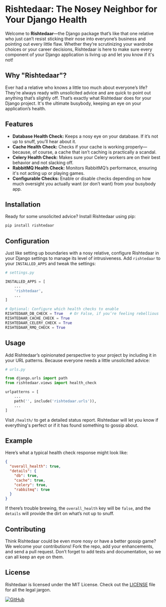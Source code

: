 # Rishtedaar: The Nosey Neighbor for Your Django Health

Welcome to **Rishtedaar**—the Django package that’s like that one relative who just can’t resist sticking their nose into everyone’s business and pointing out every little flaw. Whether they’re scrutinizing your wardrobe choices or your career decisions, Rishtedaar is here to make sure every component of your Django application is living up and let you know if it's not!

## Why "Rishtedaar"?

Ever had a relative who knows a little too much about everyone’s life? They’re always ready with unsolicited advice and are quick to point out anything that’s slightly off. That’s exactly what Rishtedaar does for your Django project. It's the ultimate busybody, keeping an eye on your application’s health.

## Features

- **Database Health Check:** Keeps a nosy eye on your database. If it’s not up to snuff, you’ll hear about it.
- **Cache Health Check:** Checks if your cache is working properly—because, of course, a cache that isn’t caching is practically a scandal.
- **Celery Health Check:** Makes sure your Celery workers are on their best behavior and not slacking off.
- **RabbitMQ Health Check:** Monitors RabbitMQ’s performance, ensuring it's not acting up or playing games.
- **Configurable Checks:** Enable or disable checks depending on how much oversight you actually want (or don’t want) from your busybody app.

## Installation

Ready for some unsolicited advice? Install Rishtedaar using pip:

```bash
pip install rishtedaar
```

## Configuration

Just like setting up boundaries with a nosy relative, configure Rishtedaar in your Django settings to manage its level of intrusiveness. Add `rishtedaar` to your `INSTALLED_APPS` and tweak the settings:

```python
# settings.py

INSTALLED_APPS = [
    ...
    'rishtedaar',
    ...
]

# Optional: Configure which health checks to enable
RISHTEDAAR_DB_CHECK = True   # Or False, if you’re feeling rebellious
RISHTEDAAR_CACHE_CHECK = True
RISHTEDAAR_CELERY_CHECK = True
RISHTEDAAR_RMQ_CHECK = True
```

## Usage

Add Rishtedaar’s opinionated perspective to your project by including it in your URL patterns. Because everyone needs a little unsolicited advice:

```python
# urls.py

from django.urls import path
from rishtedaar.views import health_check

urlpatterns = [
    ...
    path('', include('rishtedaar.urls')),
    ...
]
```

Visit `/health/` to get a detailed status report. Rishtedaar will let you know if everything's perfect or if it has found something to gossip about.

## Example

Here’s what a typical health check response might look like:

```json
{
  "overall_health": true,
  "details": {
    "db": true,
    "cache": true,
    "celery": true,
    "rabbitmq": true
  }
}
```

If there’s trouble brewing, the `overall_health` key will be `false`, and the `details` will provide the dirt on what’s not up to snuff.

## Contributing

Think Rishtedaar could be even more nosy or have a better gossip game? We welcome your contributions! Fork the repo, add your enhancements, and send a pull request. Don’t forget to add tests and documentation, so we can all keep an eye on them.

## License

Rishtedaar is licensed under the MIT License. Check out the [LICENSE](LICENSE) file for all the legal jargon.

[![GitHub](https://img.shields.io/badge/GitHub-000000?style=for-the-badge&logo=github&logoColor=white)](https://github.com/ramsuthar305/rishtedaar)
